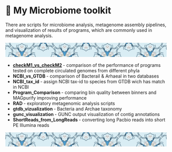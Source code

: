 # 🦠 My Microbiome toolkit
There are scripts for microbiome analysis, metagenome assembly pipelines, and visualization of results of programs, which are commonly used in metagenome analysis. 

![alt text](we-are2_small2.PNG)

- <b>[**checkM1_vs_checkM2**](./checkM1_vs_checkM2) </b> - comparison of the performance of programs tested on complete circulated genomes from different phyla <br>
- <b> NCBI_vs_GTDB </b> - comparison of Bacterail & Arhaeal in two databases <br>
- <b> NCBI_tax_id </b> - assign NCBI tax-id to species from GTDB wich has match in NCBI <br>
- <b> Program_Comparison </b> - comparing bin quality between binners and MAGpurify improving performance <br>
- <b> RAD </b> - exploratory metagenomic analysis scripts <br>
- <b> gtdb_vizualization </b> - Bacteria and Archae taxonomy <br>
- <b> gunc_visualization </b> - GUNC output visualization of contig annotations <br>
- <b> ShortReads_from_LongReads </b> - converting long Pacbio reads into short PE Illumina reads <br>

![alt text](we-are2_small2.PNG)